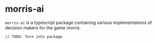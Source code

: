 # morris-ai

`morris-ai` is a typescript package containing various implementations of decision makers for the game morris.

`// TODO: Turn into package`
